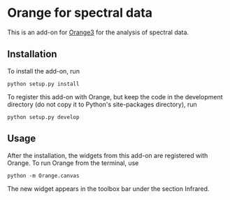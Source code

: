 Orange for spectral data
========================

This is an add-on for [Orange3](http://orange.biolab.si) for the analysis
of spectral data.

Installation
------------

To install the add-on, run

    python setup.py install

To register this add-on with Orange, but keep the code in the development
directory (do not copy it to Python's site-packages directory), run

    python setup.py develop

Usage
-----

After the installation, the widgets from this add-on are registered with
Orange. To run Orange from the terminal, use

    python -m Orange.canvas

The new widget appears in the toolbox bar under the section Infrared.
